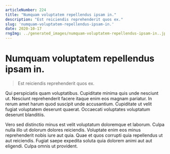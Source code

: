 ```yaml
---
articleNumber: 224
title: "Numquam voluptatem repellendus ipsam in."
description: "Est reiciendis reprehenderit quos ex."
slug: 'numquam-voluptatem-repellendus-ipsam-in.'
date: 2020-10-17
rngImg: ../generated_images/numquam-voluptatem-repellendus-ipsam-in..jpg
---
```


# Numquam voluptatem repellendus ipsam in.

> Est reiciendis reprehenderit quos ex.

Qui perspiciatis quam voluptatibus. Cupiditate minima quis unde nesciunt ut. Nesciunt reprehenderit facere itaque enim eos magnam pariatur. In rerum amet harum quod suscipit unde accusantium. Cupiditate ut velit fugiat voluptatem deserunt quaerat. Occaecati voluptates voluptatum deserunt blanditiis.
 Vero sed distinctio minus est velit voluptatum doloremque et laborum. Culpa nulla illo ut dolorum dolores reiciendis. Voluptate enim eos minus reprehenderit nobis iure aut quia. Quae et quos corrupti quia repellendus ut aut reiciendis. Fugiat saepe expedita soluta quia dolorem animi aut aut eligendi. Culpa omnis ut provident.

